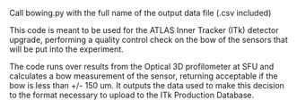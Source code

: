 Call bowing.py with the full name of the output data file (.csv included)

This code is meant to be used for the ATLAS Inner Tracker (ITk) detector upgrade, performing a quality control check on the bow of the sensors that will be put into the experiment. 

The code runs over results from the Optical 3D profilometer at SFU and calculates a bow measurement of the sensor, returning acceptable if the bow is less than +/- 150 um. It outputs the data used to make this decision to the format necessary to upload to the ITk Production Database. 
